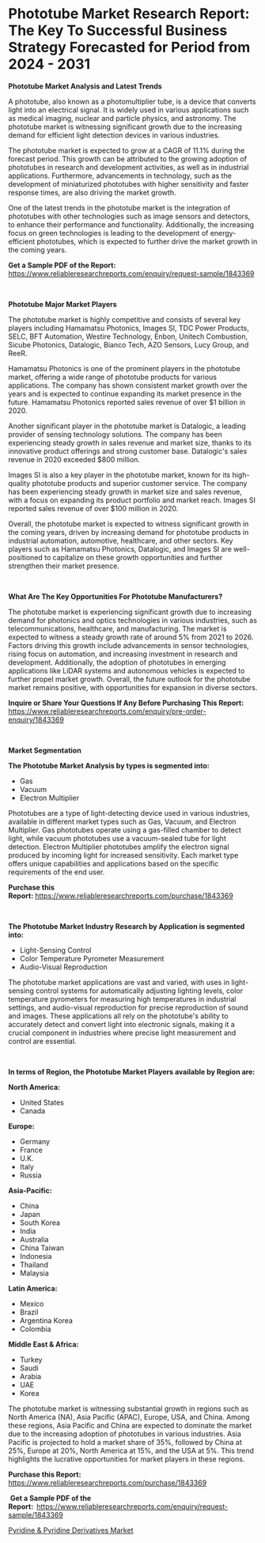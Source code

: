 <p><h1>Phototube Market Research Report: The Key To Successful Business Strategy Forecasted for Period from 2024 - 2031</h1></p><p><strong>Phototube Market Analysis and Latest Trends</strong></p>
<p><p>A phototube, also known as a photomultiplier tube, is a device that converts light into an electrical signal. It is widely used in various applications such as medical imaging, nuclear and particle physics, and astronomy. The phototube market is witnessing significant growth due to the increasing demand for efficient light detection devices in various industries.</p><p>The phototube market is expected to grow at a CAGR of 11.1% during the forecast period. This growth can be attributed to the growing adoption of phototubes in research and development activities, as well as in industrial applications. Furthermore, advancements in technology, such as the development of miniaturized phototubes with higher sensitivity and faster response times, are also driving the market growth.</p><p>One of the latest trends in the phototube market is the integration of phototubes with other technologies such as image sensors and detectors, to enhance their performance and functionality. Additionally, the increasing focus on green technologies is leading to the development of energy-efficient phototubes, which is expected to further drive the market growth in the coming years.</p></p>
<p><strong>Get a Sample PDF of the Report:&nbsp;</strong> <a href="https://www.reliableresearchreports.com/enquiry/request-sample/1843369">https://www.reliableresearchreports.com/enquiry/request-sample/1843369</a></p>
<p>&nbsp;</p>
<p><strong>Phototube Major Market Players</strong></p>
<p><p>The phototube market is highly competitive and consists of several key players including Hamamatsu Photonics, Images SI, TDC Power Products, SELC, BFT Automation, Westire Technology, Enbon, Unitech Combustion, Sicube Photonics, Datalogic, Bianco Tech, AZO Sensors, Lucy Group, and ReeR.</p><p>Hamamatsu Photonics is one of the prominent players in the phototube market, offering a wide range of phototube products for various applications. The company has shown consistent market growth over the years and is expected to continue expanding its market presence in the future. Hamamatsu Photonics reported sales revenue of over $1 billion in 2020.</p><p>Another significant player in the phototube market is Datalogic, a leading provider of sensing technology solutions. The company has been experiencing steady growth in sales revenue and market size, thanks to its innovative product offerings and strong customer base. Datalogic's sales revenue in 2020 exceeded $800 million.</p><p>Images SI is also a key player in the phototube market, known for its high-quality phototube products and superior customer service. The company has been experiencing steady growth in market size and sales revenue, with a focus on expanding its product portfolio and market reach. Images SI reported sales revenue of over $100 million in 2020.</p><p>Overall, the phototube market is expected to witness significant growth in the coming years, driven by increasing demand for phototube products in industrial automation, automotive, healthcare, and other sectors. Key players such as Hamamatsu Photonics, Datalogic, and Images SI are well-positioned to capitalize on these growth opportunities and further strengthen their market presence.</p></p>
<p>&nbsp;</p>
<p><strong>What Are The Key Opportunities For Phototube Manufacturers?</strong></p>
<p><p>The phototube market is experiencing significant growth due to increasing demand for photonics and optics technologies in various industries, such as telecommunications, healthcare, and manufacturing. The market is expected to witness a steady growth rate of around 5% from 2021 to 2026. Factors driving this growth include advancements in sensor technologies, rising focus on automation, and increasing investment in research and development. Additionally, the adoption of phototubes in emerging applications like LiDAR systems and autonomous vehicles is expected to further propel market growth. Overall, the future outlook for the phototube market remains positive, with opportunities for expansion in diverse sectors.</p></p>
<p><strong>Inquire or Share Your Questions If Any Before Purchasing This Report:</strong> <a href="https://www.reliableresearchreports.com/enquiry/pre-order-enquiry/1843369">https://www.reliableresearchreports.com/enquiry/pre-order-enquiry/1843369</a></p>
<p>&nbsp;</p>
<p><strong>Market Segmentation</strong></p>
<p><strong>The Phototube Market Analysis by types is segmented into:</strong></p>
<p><ul><li>Gas</li><li>Vacuum</li><li>Electron Multiplier</li></ul></p>
<p><p>Phototubes are a type of light-detecting device used in various industries, available in different market types such as Gas, Vacuum, and Electron Multiplier. Gas phototubes operate using a gas-filled chamber to detect light, while vacuum phototubes use a vacuum-sealed tube for light detection. Electron Multiplier phototubes amplify the electron signal produced by incoming light for increased sensitivity. Each market type offers unique capabilities and applications based on the specific requirements of the end user.</p></p>
<p><strong>Purchase this Report:&nbsp;</strong><a href="https://www.reliableresearchreports.com/purchase/1843369">https://www.reliableresearchreports.com/purchase/1843369</a></p>
<p>&nbsp;</p>
<p><strong>The Phototube Market Industry Research by Application is segmented into:</strong></p>
<p><ul><li>Light-Sensing Control</li><li>Color Temperature Pyrometer Measurement</li><li>Audio-Visual Reproduction</li></ul></p>
<p><p>The phototube market applications are vast and varied, with uses in light-sensing control systems for automatically adjusting lighting levels, color temperature pyrometers for measuring high temperatures in industrial settings, and audio-visual reproduction for precise reproduction of sound and images. These applications all rely on the phototube's ability to accurately detect and convert light into electronic signals, making it a crucial component in industries where precise light measurement and control are essential.</p></p>
<p>&nbsp;</p>
<p><strong>In terms of Region, the Phototube Market Players available by Region are:</strong></p>
<p>
    <p> <strong> North America: </strong>
        <ul>
            <li>United States</li>
            <li>Canada</li>
        </ul>
        </p> 
    <p> <strong> Europe: </strong>
        <ul>
            <li>Germany</li>
            <li>France</li>
            <li>U.K.</li>
            <li>Italy</li>
            <li>Russia</li>
        </ul>
        </p> 
    <p> <strong> Asia-Pacific: </strong>
        <ul>
            <li>China</li>
            <li>Japan</li>
            <li>South Korea</li>
            <li>India</li>
            <li>Australia</li>
            <li>China Taiwan</li>
            <li>Indonesia</li>
            <li>Thailand</li>
            <li>Malaysia</li>
        </ul>
        </p> 
    <p> <strong> Latin America: </strong>
        <ul>
            <li>Mexico</li>
            <li>Brazil</li>
            <li>Argentina Korea</li>
            <li>Colombia</li>
        </ul>
        </p> 
    <p> <strong> Middle East & Africa: </strong>
        <ul>
            <li>Turkey</li>
            <li>Saudi</li>
            <li>Arabia</li>
            <li>UAE</li>
            <li>Korea</li>
        </ul>
    </p>
    </p>
<p><p>The phototube market is witnessing substantial growth in regions such as North America (NA), Asia Pacific (APAC), Europe, USA, and China. Among these regions, Asia Pacific and China are expected to dominate the market due to the increasing adoption of phototubes in various industries. Asia Pacific is projected to hold a market share of 35%, followed by China at 25%, Europe at 20%, North America at 15%, and the USA at 5%. This trend highlights the lucrative opportunities for market players in these regions.</p></p>
<p><strong>Purchase this Report: </strong><a href="https://www.reliableresearchreports.com/purchase/1843369">https://www.reliableresearchreports.com/purchase/1843369</a></p>
<p>&nbsp;<strong>Get a Sample PDF of the Report:&nbsp;&nbsp;</strong><a href="https://www.reliableresearchreports.com/enquiry/request-sample/1843369">https://www.reliableresearchreports.com/enquiry/request-sample/1843369</a></p>
<p><strong></strong></p>
<p><p><a href="https://eight-handstand-8fb.notion.site/Pyridine-Pyridine-Derivatives-Market-Size-Global-Industry-Overview-Market-Segmentation-and-Forec-a8aae81297d94e5e9e5317c79fd77247">Pyridine & Pyridine Derivatives Market</a></p></p>